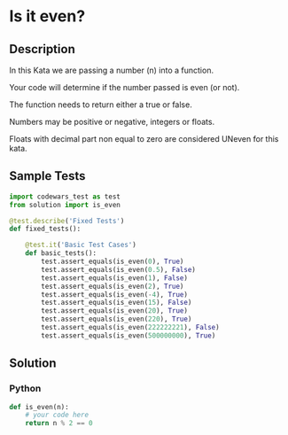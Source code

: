 # Is it even?


## Description
In this Kata we are passing a number (n) into a function. 

Your code will determine if the number passed is even (or not). 

The function needs to return either a true or false. 

Numbers may be positive or negative, integers or floats.

Floats with decimal part non equal to zero are considered UNeven for this kata.


## Sample Tests
```python
import codewars_test as test
from solution import is_even

@test.describe('Fixed Tests')
def fixed_tests():

    @test.it('Basic Test Cases')
    def basic_tests():
        test.assert_equals(is_even(0), True)
        test.assert_equals(is_even(0.5), False)
        test.assert_equals(is_even(1), False)
        test.assert_equals(is_even(2), True)
        test.assert_equals(is_even(-4), True)
        test.assert_equals(is_even(15), False)
        test.assert_equals(is_even(20), True)
        test.assert_equals(is_even(220), True)
        test.assert_equals(is_even(222222221), False)
        test.assert_equals(is_even(500000000), True)
```


## Solution
### Python
```python
def is_even(n): 
    # your code here
    return n % 2 == 0
```

